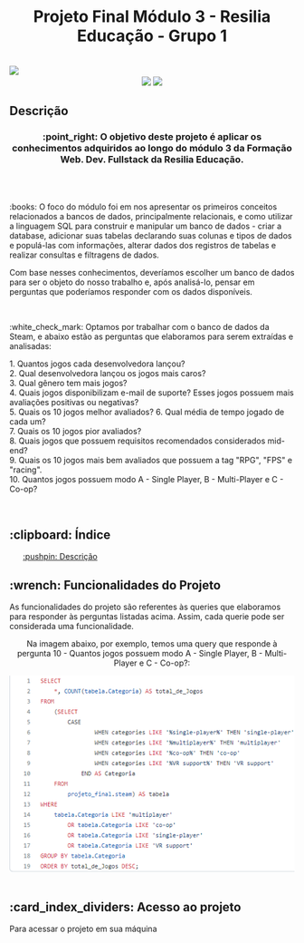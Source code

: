 <h1 align='center'> Projeto Final Módulo 3 - Resilia Educação - Grupo 1 </h1>
<br>

<img src='/img/imagemCapa.jpg /'>

<div align='center'>
    <img src="https://img.shields.io/badge/MySQL-005C84?style=for-the-badge&logo=mysql&logoColor=white" />
    <img src="https://img.shields.io/badge/Steam-000000?style=for-the-badge&logo=steam&logoColor=white" />
</div>

<h2 id='descricao'> Descrição </h2>

<h3 align='center'>
    :point_right: O objetivo deste projeto é aplicar os conhecimentos adquiridos ao longo do módulo 3 da Formação Web. Dev. Fullstack da Resilia Educação.
</h3>
<br><br>

<p>
    :books: O foco do módulo foi em nos apresentar os primeiros conceitos relacionados a bancos de dados, principalmente relacionais, e como utilizar a linguagem SQL
    para construir e manipular um banco de dados - criar a database, adicionar suas tabelas declarando suas colunas e tipos de dados e populá-las com informações,         alterar dados dos registros de tabelas e realizar consultas e filtragens de dados.
</p>

<p>
    Com base nesses conhecimentos, deveríamos escolher um banco de dados para ser o objeto do nosso trabalho e, após analisá-lo, pensar em perguntas que 
    poderíamos responder com os dados disponíveis. 
</p>
<br>

<p> 
    :white_check_mark: Optamos por trabalhar com o banco de dados da Steam, e abaixo estão as perguntas que elaboramos para serem extraídas e analisadas:
</p>

<div>
    <p> 
      1. Quantos jogos cada desenvolvedora lançou? <br>
      2. Qual desenvolvedora lançou os jogos mais caros? <br> 
      3. Qual gênero tem mais jogos? <br>
      4. Quais jogos disponibilizam e-mail de suporte? Esses jogos possuem mais avaliações positivas ou negativas? <br>
      5. Quais os 10 jogos melhor avaliados?
      6. Qual média de tempo jogado de cada um? <br>
      7. Quais os 10 jogos pior avaliados? <br>
      8. Quais jogos que possuem requisitos recomendados considerados mid-end? <br>
      9. Quais os 10 jogos mais bem avaliados que possuem a tag "RPG", "FPS" e "racing". <br>
      10. Quantos jogos possuem modo A - Single Player, B - Multi-Player e C - Co-op? 
    </p>
</div>
<br>

<div>
    <h2> :clipboard: Índice </h2>
    <ul>
        <a href='#descricao'> :pushpin: Descrição </a>
    </ul>
</div>

<h2> :wrench: Funcionalidades do Projeto </h2>

<p>
    As funcionalidades do projeto são referentes às queries que elaboramos para responder às perguntas listadas acima. Assim, cada querie pode ser considerada uma         funcionalidade.
</p> 

<div align='center'>
    <p>
        Na imagem abaixo, por exemplo, temos uma query que responde à pergunta 10 - Quantos jogos possuem modo A - Single Player, B - Multi-Player e C - Co-op?:
    </p>
    <img  src='/img/queryExemplo.PNG' />
</div>

<br>

<h2> :card_index_dividers: Acesso ao projeto </h2> 

<p> Para acessar o projeto em sua máquina


